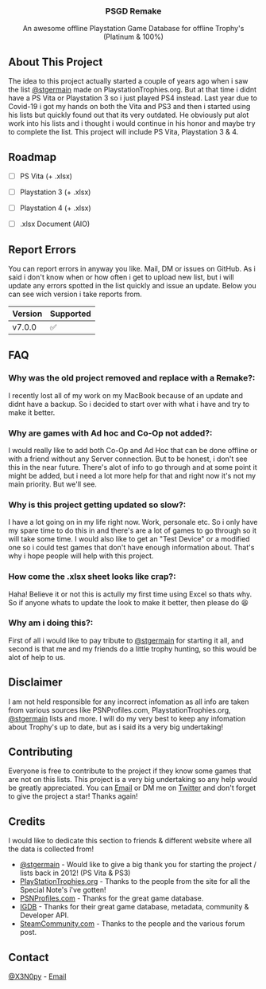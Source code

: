 <!-- HEADER -->
<h3 align="center">PSGD Remake</h3>
<p align="center">
An awesome offline Playstation Game Database for offline Trophy's (Platinum & 100%)
</p>



<!-- ABOUT THE PROJECT -->
## About This Project

The idea to this project actually started a couple of years ago when i saw the list [@stgermain](https://www.playstationtrophies.org/forum/profile/24209-stgermain/) made on PlaystationTrophies.org. But at that time i didnt have a PS Vita or Playstation 3 so i just played PS4 instead. Last year due to Covid-19 i got my hands on both the Vita and PS3 and then i started using his lists but quickly found out that its very outdated. He obviously put alot work into his lists and i thought i would continue in his honor and maybe try to complete the list. This project will include PS Vita, Playstation 3 & 4.



<!-- ROADMAP -->
## Roadmap

- [ ] PS Vita (+ .xlsx)
- [ ] Playstation 3 (+ .xlsx)
- [ ] Playstation 4 (+ .xlsx)
- [ ] .xlsx Document (AIO)



<!-- REPORT ERRORS -->
## Report Errors

You can report errors in anyway you like. Mail, DM or issues on GitHub. As i said i don't know when or how often i get to upload new list, but i will update any errors spotted in the list quickly and issue an update. Below you can see wich version i take reports from.


| Version | Supported          |
| ------- | ------------------ |
|  v7.0.0 | :white_check_mark: |



<!-- FAQ -->
## FAQ

### Why was the old project removed and replace with a Remake?:
I recently lost all of my work on my MacBook because of an update and didnt have a backup. So i decided to start over with what i have and try to make it better.
### Why are games with Ad hoc and Co-Op not added?:
I would really like to add both Co-Op and Ad Hoc that can be done offline or with a friend without any Server connection. But to be honest, i don't see this in the near future. There's alot of info to go through and at some point it might be added, but i need a lot more help for that and right now it's not my main priority. But we'll see.
### Why is this project getting updated so slow?:
I have a lot going on in my life right now. Work, personale etc. So i only have my spare time to do this in and there's are a lot of games to go through so it will take some time. I would also like to get an "Test Device" or a modified one so i could test games that don't have enough information about. That's why i hope people will help with this project.
### How come the .xlsx sheet looks like crap?:
Haha! Believe it or not this is actully my first time using Excel so thats why. So if anyone whats to update the look to make it better, then please do 😆
### Why am i doing this?:
First of all i would like to pay tribute to [@stgermain](https://www.playstationtrophies.org/forum/profile/24209-stgermain/) for starting it all, and second is that me and my friends do a little trophy hunting, so this would be alot of help to us.



<!-- DISCLAIMER -->
## Disclaimer

I am not held responsible for any incorrect infomation as all info are taken from various sources like PSNProfiles.com, PlaystationTrophies.org, [@stgermain](https://www.playstationtrophies.org/forum/profile/24209-stgermain/) lists and more. I will do my very best to keep any infomation about Trophy's up to date, but as i said its a very big undertaking!



<!-- CONTRIBUTING -->
## Contributing

Everyone is free to contribute to the project if they know some games that are not on this lists. This project is a very big undertaking so any help would be greatly appreciated. You can [Email](nmz@keemail.me) or DM me on [Twitter](https://twitter.com/X3N0py) and don't forget to give the project a star! Thanks again!



<!-- CREDITS -->
## Credits

I would like to dedicate this section to friends & different website where all the data is collected from!

* [@stgermain](https://www.playstationtrophies.org/forum/profile/24209-stgermain/) - Would like to give a big thank you for starting the project / lists back in 2012! (PS Vita & PS3)
* [PlayStationTrophies.org](https://www.playstationtrophies.org/) - Thanks to the people from the site for all the Special Note's i've gotten!
* [PSNProfiles.com](https://www.psnprofiles.com) - Thanks for the great game database.
* [IGDB](https://www.igdb.com) - Thanks for their great game database, metadata, community & Developer API.
* [SteamCommunity.com](https://steamcommunity.com) - Thanks to the people and the various forum post.



<!-- CONTACT -->
## Contact

[@X3N0py](https://twitter.com/X3N0py) - [Email](nmz@keemail.me)
